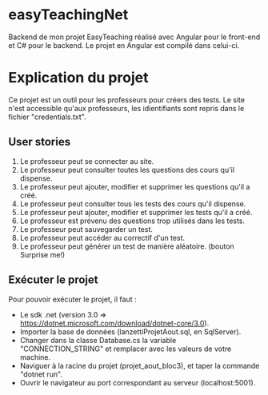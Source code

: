 # easyTeachingNet
Backend de mon projet EasyTeaching réalisé avec Angular pour le front-end et C# pour le backend. Le projet en Angular est compilé dans celui-ci.

# Explication du projet
Ce projet est un outil pour les professeurs pour créers des tests.
Le site n'est accessible qu'aux professeurs, les idientifiants sont repris dans le fichier "credentials.txt".

## User stories
1. Le professeur peut se connecter au site.
2. Le professeur peut consulter toutes les questions des cours qu'il dispense.
3. Le professeur peut ajouter, modifier et supprimer les questions qu'il a créé.
4. Le professeur peut consulter tous les tests des cours qu'il dispense.
5. Le professeur peut ajouter, modifier et supprimer les tests qu'il a créé.
6. Le professeur est prévenu des questions trop utilisés dans les tests.
7. Le professeur peut sauvegarder un test.
8. Le professeur peut accéder au correctif d'un test.
9. Le professeur peut générer un test de manière aléatoire. (bouton Surprise me!)

## Exécuter le projet
Pour pouvoir exécuter le projet, il faut : 
* Le sdk .net (version 3.0 => https://dotnet.microsoft.com/download/dotnet-core/3.0).
* Importer la base de données (lanzettiProjetAout.sql, en SqlServer).
* Changer dans la classe Database.cs la variable "CONNECTION_STRING" et remplacer avec les valeurs de votre machine.
* Naviguer à la racine du projet (projet_aout_bloc3), et taper la commande "dotnet run".
* Ouvrir le navigateur au port correspondant au serveur (localhost:5001).
